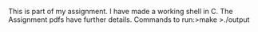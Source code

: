 This is part of my assignment.
I have made a working shell in C.
The Assignment pdfs have further details.
    Commands to run:>make
                    >./output
